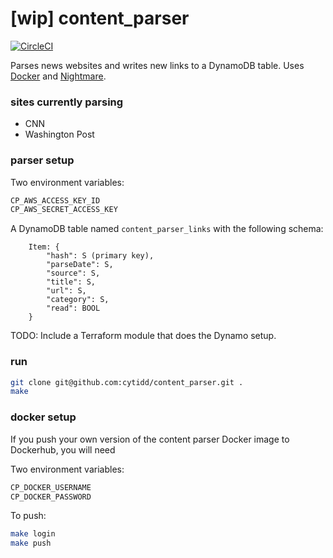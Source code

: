 # [wip] content_parser

[![CircleCI](https://circleci.com/gh/cytidd/content_parser/tree/master.svg?style=svg)](https://circleci.com/gh/cytidd/content_parser/tree/master)

Parses news websites and writes new links to a DynamoDB table.  Uses [Docker](https://www.docker.com/) and [Nightmare](https://github.com/segmentio/nightmare).

### sites currently parsing
- CNN
- Washington Post

### parser setup

Two environment variables:
```bash
CP_AWS_ACCESS_KEY_ID
CP_AWS_SECRET_ACCESS_KEY
```

A DynamoDB table named `content_parser_links` with the following schema:
```
    Item: {
        "hash": S (primary key),
        "parseDate": S,
        "source": S,
        "title": S,
        "url": S,
        "category": S,
        "read": BOOL
    }
```

TODO: Include a Terraform module that does the Dynamo setup.

### run
```bash
git clone git@github.com:cytidd/content_parser.git .
make
```

### docker setup

If you push your own version of the content parser Docker image to Dockerhub, you will need

Two environment variables:
```bash
CP_DOCKER_USERNAME
CP_DOCKER_PASSWORD
```

To push:
```bash
make login
make push
```
